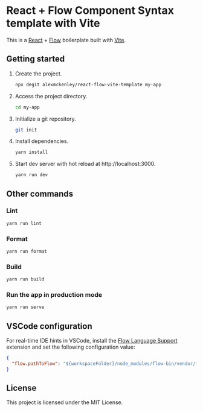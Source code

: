 # React + Flow Component Syntax template with Vite

This is a [React](https://reactjs.org) + [Flow](https://flow.org/) boilerplate built with [Vite](https://vitejs.dev).

## Getting started

1. Create the project.

   ```bash
   npx degit alexmckenley/react-flow-vite-template my-app
   ```

2. Access the project directory.

   ```bash
   cd my-app
   ```

3. Initialize a git repository.

   ```bash
   git init
   ```

4. Install dependencies.

   ```bash
   yarn install
   ```

5. Start dev server with hot reload at http://localhost:3000.
   ```bash
   yarn run dev
   ```

## Other commands

### Lint

```bash
yarn run lint
```

### Format 

```bash
yarn run format
```

### Build

```bash
yarn run build
```

### Run the app in production mode

```bash
yarn run serve
```

## VSCode configuration
For real-time IDE hints in VSCode, install the [Flow Language Support](https://marketplace.visualstudio.com/items?itemName=flowtype.flow-for-vscode) extension and set the following configuration value:
```json
{
  "flow.pathToFlow": "${workspaceFolder}/node_modules/flow-bin/vendor/flow",
}
```

## License

This project is licensed under the MIT License.
